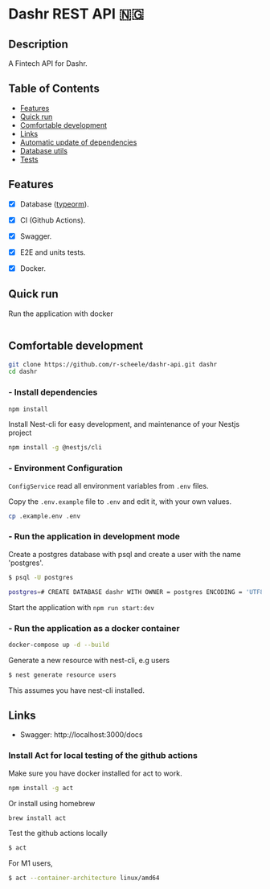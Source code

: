 # Dashr REST API 🇳🇬

## Description

A Fintech API for Dashr.

## Table of Contents

- [Features](#features)
- [Quick run](#quick-run)
- [Comfortable development](#comfortable-development)
- [Links](#links)
- [Automatic update of dependencies](#automatic-update-of-dependencies)
- [Database utils](#database-utils)
- [Tests](#tests)

## Features

- [x] Database ([typeorm](https://www.npmjs.com/package/typeorm)).
- [x] CI (Github Actions).
- [x] Swagger.
- [x] E2E and units tests.
- [x] Docker.




## Quick run

Run the application with docker
```bash

```

## Comfortable development



```bash
git clone https://github.com/r-scheele/dashr-api.git dashr
cd dashr
```

### - Install dependencies

```bash
npm install
```

Install Nest-cli for easy development, and maintenance of your Nestjs project

```bash
npm install -g @nestjs/cli
```

### - Environment Configuration

 `ConfigService` read all environment variables from `.env` files.

 Copy the `.env.example` file to `.env` and edit it, with your own values.

```bash
cp .example.env .env

```

### - Run the application in development mode

Create a postgres database with psql and create a user with the name 'postgres'.

```bash
$ psql -U postgres

postgres=# CREATE DATABASE dashr WITH OWNER = postgres ENCODING = 'UTF8' LC_COLLATE = 'C' LC_CTYPE = 'C' TABLESPACE = pg_default CONNECTION LIMIT = -1;
```

Start the application with `npm run start:dev`

### - Run the application as a docker container

```bash
docker-compose up -d --build
```


Generate a new resource with nest-cli, e.g users

```bash
$ nest generate resource users
```
This assumes you have nest-cli installed.

## Links

- Swagger: http://localhost:3000/docs
<!-- - Adminer (client for DB): http://localhost:8080
- Maildev: http://localhost:1080 -->



### Install Act for local testing of the github actions

Make sure you have docker installed for act to work.

```bash
npm install -g act
```

Or install using homebrew
```bash
brew install act
```

Test the github actions locally
```bash
$ act
```
For M1 users, 
```bash
$ act --container-architecture linux/amd64
```
